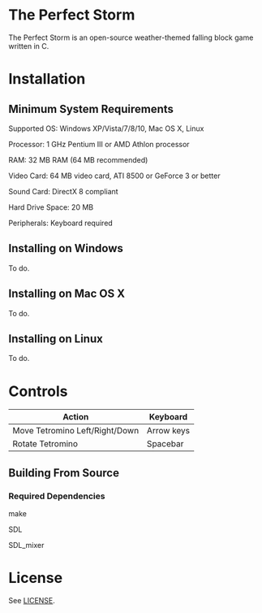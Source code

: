 # The Perfect Storm

The Perfect Storm is an open-source weather-themed falling block game written
in C.

# Installation

## Minimum System Requirements

Supported OS: Windows XP/Vista/7/8/10, Mac OS X, Linux

Processor: 1 GHz Pentium III or AMD Athlon processor

RAM: 32 MB RAM (64 MB recommended)

Video Card: 64 MB video card, ATI 8500 or GeForce 3 or better

Sound Card: DirectX 8 compliant

Hard Drive Space: 20 MB

Peripherals: Keyboard required

## Installing on Windows

To do.

## Installing on Mac OS X

To do.

## Installing on Linux

To do.

# Controls

| Action                         | Keyboard   |
| ------------------------------ | ---------- |
| Move Tetromino Left/Right/Down | Arrow keys |
| Rotate Tetromino               | Spacebar   |

## Building From Source

### Required Dependencies

make

SDL

SDL_mixer

# License

See [LICENSE](LICENSE).
